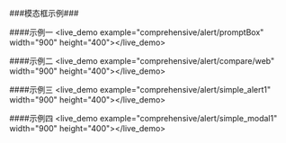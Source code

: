 ###模态框示例###

####示例一
<live_demo example="comprehensive/alert/promptBox" width="900" height="400"></live_demo>

####示例二
<live_demo example="comprehensive/alert/compare/web" width="900" height="400"></live_demo>

####示例三
<live_demo example="comprehensive/alert/simple_alert1" width="900" height="400"></live_demo>

####示例四
<live_demo example="comprehensive/alert/simple_modal1" width="900" height="400"></live_demo>



